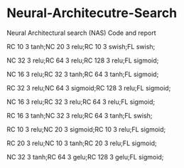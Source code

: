 # Neural-Architecutre-Search

Neural Architectural search (NAS)
Code and report



RC 10 3 tanh;NC 20 3 relu;RC 10 3 swish;FL swish; <br>

NC 32 3 relu;RC 64 3 relu;RC 128 3 relu;FL sigmoid; <br>

NC 16 3 relu;RC 32 3 tanh;RC 64 3 tanh;FL sigmoid; <br>

RC 32 3 relu;NC 64 3 sigmoid;RC 128 3 relu;FL sigmoid; <br>

NC 16 3 relu;RC 32 3 relu;RC 64 3 relu;FL sigmoid; <br>

RC 16 3 tanh;NC 32 3 relu;RC 64 3 tanh;FL swish; <br>

RC 10 3 relu;NC 20 3 sigmoid;RC 10 3 relu;FL sigmoid; <br>

RC 20 3 relu;NC 10 3 tanh;RC 20 3 relu;FL sigmoid; <br>

NC 32 3 tanh;RC 64 3 gelu;RC 128 3 gelu;FL sigmoid; <br>
